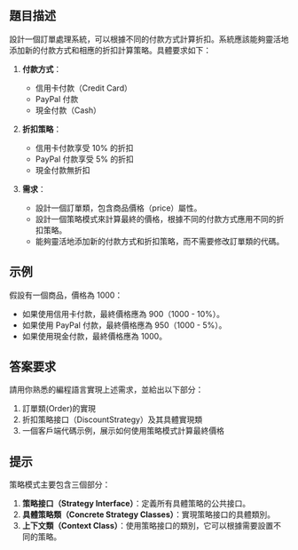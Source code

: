 ## 題目描述

設計一個訂單處理系統，可以根據不同的付款方式計算折扣。系統應該能夠靈活地添加新的付款方式和相應的折扣計算策略。具體要求如下：

1. **付款方式**：
    - 信用卡付款（Credit Card）
    - PayPal 付款
    - 現金付款（Cash）
    
2. **折扣策略**：
    - 信用卡付款享受 10% 的折扣
    - PayPal 付款享受 5% 的折扣
    - 現金付款無折扣

3. **需求**：
    - 設計一個訂單類，包含商品價格（price）屬性。
    - 設計一個策略模式來計算最終的價格，根據不同的付款方式應用不同的折扣策略。
    - 能夠靈活地添加新的付款方式和折扣策略，而不需要修改訂單類的代碼。

## 示例

假設有一個商品，價格為 1000：

- 如果使用信用卡付款，最終價格應為 900（1000 - 10%）。
- 如果使用 PayPal 付款，最終價格應為 950（1000 - 5%）。
- 如果使用現金付款，最終價格應為 1000。

## 答案要求

請用你熟悉的編程語言實現上述需求，並給出以下部分：

1. 訂單類(Order)的實現
2. 折扣策略接口（DiscountStrategy）及其具體實現類
3. 一個客戶端代碼示例，展示如何使用策略模式計算最終價格

## 提示

策略模式主要包含三個部分：

1. **策略接口（Strategy Interface）**：定義所有具體策略的公共接口。
2. **具體策略類（Concrete Strategy Classes）**：實現策略接口的具體類別。
3. **上下文類（Context Class）**：使用策略接口的類別，它可以根據需要設置不同的策略。